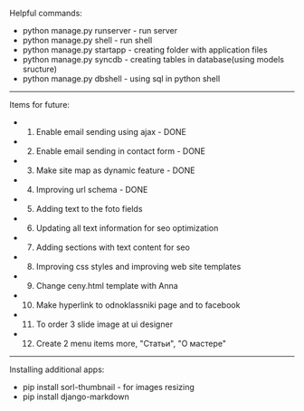 Helpful commands:
- python manage.py runserver - run server
- python manage.py shell - run shell
- python manage.py startapp <Name of app> - creating folder with application files
- python manage.py syncdb - creating tables in database(using models sructure)
- python manage.py dbshell - using sql in python shell

----------------------------------------------------------------------------------------

Items for future:
- 1) Enable email sending using ajax - DONE
- 2) Enable email sending in contact form - DONE
- 3) Make site map as dynamic feature - DONE
- 4) Improving url schema - DONE
- 5) Adding text to the foto fields
- 6) Updating all text information for seo optimization
- 7) Adding sections with text content for seo
- 8) Improving css styles and improving web site templates
- 9) Change ceny.html template with Anna
- 10) Make hyperlink to odnoklassniki page and to facebook
- 11) To order 3 slide image at ui designer
- 12) Create 2 menu items more, "Статьи", "О мастере"

----------------------------------------------------------------------------------------

Installing additional apps:
- pip install sorl-thumbnail - for images resizing
- pip install django-markdown
